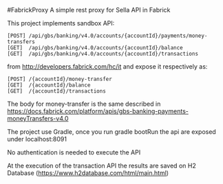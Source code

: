 #FabrickProxy
A simple rest proxy for Sella API in Fabrick

This project implements sandbox API:

```
[POST] /api/gbs/banking/v4.0/accounts/{accountId}/payments/money-transfers
[GET]  /api/gbs/banking/v4.0/accounts/{accountId}/balance
[GET]  /api/gbs/banking/v4.0/accounts/{accountId}/transactions
```
from http://developers.fabrick.com/hc/it and expose it respectively as:
```
[POST] /{accountId}/money-transfer
[GET]  /{accountId}/balance
[GET]  /{accountId}/transactions
```
The body for money-transfer is the same described in https://docs.fabrick.com/platform/apis/gbs-banking-payments-moneyTransfers-v4.0

The project use Gradle, once you run gradle bootRun the api are exposed under localhost:8091

No authentication is needed to execute the API

At the execution of the transaction API the results are saved on H2 Database (https://www.h2database.com/html/main.html)


